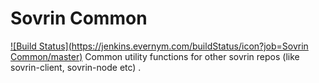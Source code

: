 # Sovrin Common
[![Build Status](https://jenkins.evernym.com/buildStatus/icon?job=Sovrin Common/master)](https://jenkins.evernym.com/view/Core/job/Sovrin%20Common/job/master/)
Common utility functions for other sovrin repos (like sovrin-client, sovrin-node etc)
.
